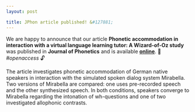 ```yaml
---
layout: post

title: JPhon article published! &#127881;
---
```


We are happy to announce that our article 
<strong>Phonetic accommodation in interaction with a virtual language learning tutor: A Wizard-of-Oz study</strong> 
was published in <strong>Journal of Phonetics</strong> 
and is available 
<strong><a href="https://www.sciencedirect.com/science/article/pii/S0095447021000012" target="_blank" rel="noopener">online</a></strong>. 
&#128214; <em>#openaccess</em> &#128275;

The article investigates phonetic accommodation of German native speakers in interaction with the simulated spoken dialog system Mirabella. 
Two versions of Mirabella are compared: one uses pre-recorded speech and the other synthesized speech. 
In both conditions, speakers converge to Mirabella regarding the intonation of wh-questions and one of two investigated allophonic contrasts.
